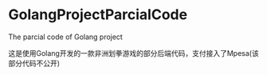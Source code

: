 # GolangProjectParcialCode
The parcial code of Golang project

这是使用Golang开发的一款非洲划拳游戏的部分后端代码，支付接入了Mpesa(该部分代码不公开)

